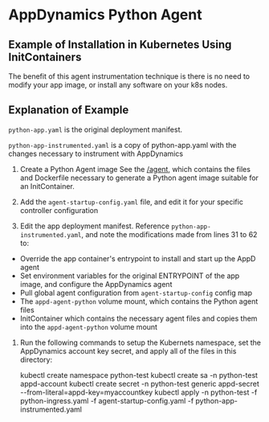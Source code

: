 # AppDynamics Python Agent 
## Example of Installation in Kubernetes Using InitContainers

The benefit of this agent instrumentation technique is there is no need to modify your app image, or install any software on your k8s nodes.

## Explanation of Example

`python-app.yaml` is the original deployment manifest.

`python-app-instrumented.yaml` is a copy of python-app.yaml with the changes necessary to instrument with AppDynamics

1. Create a Python Agent image
See the [/agent](agent/), which contains the files and Dockerfile necessary to generate a Python agent image suitable for an InitContainer.

1. Add the `agent-startup-config.yaml` file, and edit it for your specific controller configuration

1. Edit the app deployment manifest. Reference `python-app-instrumented.yaml`, and note the modifications made from lines 31 to 62 to:
  * Override the app container's entrypoint to install and start up the AppD agent
  * Set environment variables for the original ENTRYPOINT of the app image, and configure the AppDynamics agent
  * Pull global agent configuration from `agent-startup-config` config map
  * The `appd-agent-python` volume mount, which contains the Python agent files
  * InitContainer which contains the necessary agent files and copies them into the `appd-agent-python` volume mount

1. Run the following commands to setup the Kubernets namespace, set the AppDynamics account key secret, and apply all of the files in this directory:

    kubectl create namespace python-test
    kubectl create sa -n python-test appd-account
    kubectl create secret -n python-test generic appd-secret --from-literal=appd-key=myaccountkey
    kubectl apply -n python-test -f python-ingress.yaml -f agent-startup-config.yaml -f python-app-instrumented.yaml
